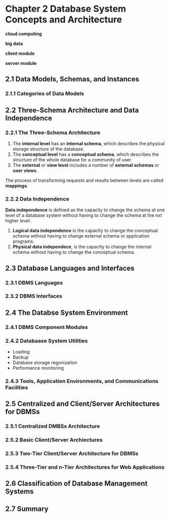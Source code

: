 # Chapter 2 Database System Concepts and Architecture

<b>cloud computing</b>

<b>big data</b>

<b>client module</b>

<b>server module</b>

## 2.1 Data Models, Schemas, and Instances

### 2.1.1 Categories of Data Models

## 2.2 Three-Schema Architecture and Data Independence

### 2.2.1 The Three-Schema Architecture

<ol>
    <li>The <b>internal level</b> has an <b>internal schema</b>, which describes the physical storage structure of the database.</li>
    <li>The <b>conceptual level</b> has a <b>conceptual schema</b>, which describes the structure of the whole database for a community of user</li>
    <li>The <b>external</b> or <b>view level</b> includes a number of <b>external schemas</b> or <b>user views</b>.</li>
</ol>

The process of transforming requests and results between levels are called <b>mappings</b>.

### 2.2.2 Data Independence

<b>Data independence</b> is defined as the capacity to change the schema at one level of a database system without having to change the schema at the nxt higher level.
<oL>
    <li><b>Logical data independence</b> is the capacity to change the conceptual schema without having to change external schema or application programs.</li>
    <li><b>Physical data independece</b>, is the capacity to change the internal schema without having to change the conceptual schema.</li>
</oL>

## 2.3 Database Languages and Interfaces

### 2.3.1 DBMS Languages

### 2.3.2 DBMS Interfaces

## 2.4 The Databse System Environment

### 2.4.1 DBMS Component Modules

### 2.4.2 Databaase System Utilities

<ul>
    <li>Loading</li>
    <li>Backup</li>
    <li>Database storage regonization</li>
    <li>Performance monitoring</li>
</ul>

### 2.4.3 Tools, Application Environments, and Communications Facilities

## 2.5 Centralized and Client/Server Architectures for DBMSs

### 2.5.1 Centralized DMBSs Architecture

### 2.5.2 Basic Client/Server Archiectures

### 2.5.3 Two-Tier Client/Server Architecture for DBMSs

### 2.5.4 Three-Tier and n-Tier Architectures for Web Applications

## 2.6 Classification of Database Management Systems

## 2.7 Summary